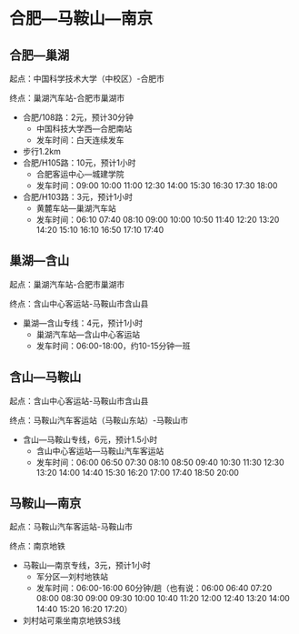 # 合肥—马鞍山—南京

## 合肥—巢湖

起点：中国科学技术大学（中校区）-合肥市

终点：巢湖汽车站-合肥市巢湖市

- 合肥/108路：2元，预计30分钟
  - 中国科技大学西—合肥南站
  - 发车时间：白天连续发车
- 步行1.2km
- 合肥/H105路：10元，预计1小时
  - 合肥客运中心—城建学院
  - 发车时间：09:00 10:00 11:00 12:30 14:00 15:30 16:30 17:30 18:00
- 合肥/H103路：3元，预计1小时
  - 黄麓车站—巢湖汽车站
  - 发车时间：06:10 07:40 08:10 09:00 10:00 10:50 11:40 12:20 13:20 14:20 15:10 16:10 16:50 17:10 17:40

## 巢湖—含山

起点：巢湖汽车站-合肥市巢湖市

终点：含山中心客运站-马鞍山市含山县

- 巢湖—含山专线：4元，预计1小时
  - 巢湖汽车站—含山中心客运站
  - 发车时间：06:00-18:00，约10-15分钟一班

## 含山—马鞍山

起点：含山中心客运站-马鞍山市含山县

终点：马鞍山汽车客运站（马鞍山东站）-马鞍山市

- 含山—马鞍山专线，6元，预计1.5小时
  - 含山中心客运站—马鞍山汽车客运站
  - 发车时间：06:00 06:50 07:30 08:10 08:50 09:40 10:30 11:30 12:30 13:20 14:00 14:40 15:30 16:20 17:00 17:40 18:50 20:00

## 马鞍山—南京

起点：马鞍山汽车客运站-马鞍山市

终点：南京地铁

- 马鞍山—南京专线，3元，预计1小时
  - 军分区—刘村地铁站
  - 发车时间：06:00-16:00 60分钟/趟（也有说：06:00 06:40 07:20 08:00 08:30 09:00 09:30 10:00 10:40 11:20 12:00 12:40 13:20 14:00 14:40 15:20 16:20 17:20）
- 刘村站可乘坐南京地铁S3线
